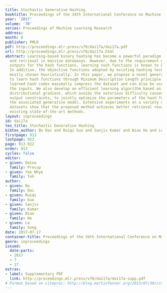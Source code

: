 ```yaml
---
title: Stochastic Generative Hashing
booktitle: Proceedings of the 34th International Conference on Machine Learning
year: '2017'
volume: '70'
series: Proceedings of Machine Learning Research
address: 
month: 0
publisher: PMLR
pdf: http://proceedings.mlr.press/v70/dai17a/dai17a.pdf
url: http://proceedings.mlr.press/v70/dai17a.html
abstract: Learning-based binary hashing has become a powerful paradigm for fast search
  and retrieval in massive databases. However, due to the requirement of discrete
  outputs for the hash functions, learning such functions is known to be very challenging.
  In addition, the objective functions adopted by existing hashing techniques are
  mostly chosen heuristically. In this paper, we propose a novel generative approach
  to learn hash functions through Minimum Description Length principle such that the
  learned hash codes maximally compress the dataset and can also be used to regenerate
  the inputs. We also develop an efficient learning algorithm based on the stochastic
  distributional gradient, which avoids the notorious difficulty caused by binary
  output constraints, to jointly optimize the parameters of the hash function and
  the associated generative model. Extensive experiments on a variety of large-scale
  datasets show that the proposed method achieves better retrieval results than the
  existing state-of-the-art methods.
layout: inproceedings
id: dai17a
tex_title: Stochastic Generative Hashing
bibtex_author: Bo Dai and Ruiqi Guo and Sanjiv Kumar and Niao He and Le Song
firstpage: 913
lastpage: 922
page: 913-922
order: 913
cycles: false
editor:
- given: Doina
  family: Precup
- given: Yee Whye
  family: Teh
author:
- given: Bo
  family: Dai
- given: Ruiqi
  family: Guo
- given: Sanjiv
  family: Kumar
- given: Niao
  family: He
- given: Le
  family: Song
date: 2017-07-17
container-title: Proceedings of the 34th International Conference on Machine Learning
genre: inproceedings
issued:
  date-parts:
  - 2017
  - 7
  - 17
extras:
- label: Supplementary PDF
  link: http://proceedings.mlr.press/v70/dai17a/dai17a-supp.pdf
# Format based on citeproc: http://blog.martinfenner.org/2013/07/30/citeproc-yaml-for-bibliographies/
---
```


